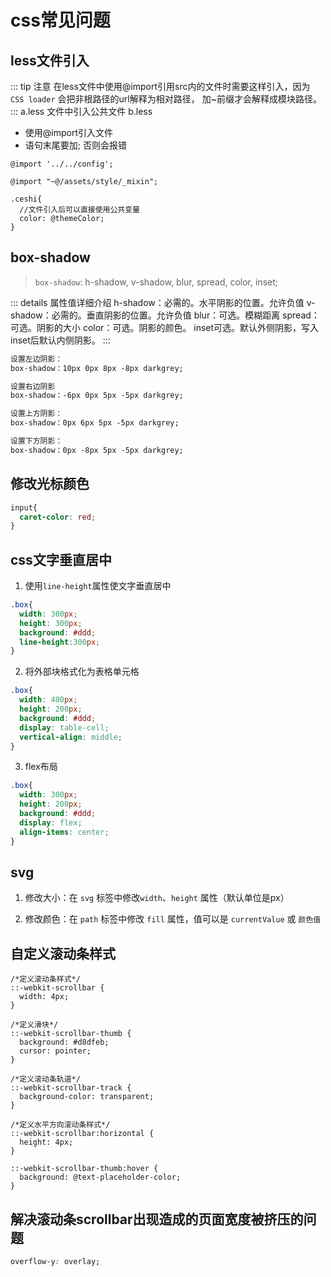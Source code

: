 # css常见问题

## less文件引入

::: tip 注意
在less文件中使用@import引用src内的文件时需要这样引入，因为 `CSS loader` 会把非根路径的url解释为相对路径， 加~前缀才会解释成模块路径。
:::
a.less 文件中引入公共文件 b.less

* 使用@import引入文件
* 语句末尾要加; 否则会报错

```less
@import '../../config';

@import "~@/assets/style/_mixin";

.ceshi{
  //文件引入后可以直接使用公共变量
  color: @themeColor;
}
```

## box-shadow

> `box-shadow`: h-shadow, v-shadow, blur, spread, color, inset;

::: details 属性值详细介绍
h-shadow：必需的。水平阴影的位置。允许负值
v-shadow：必需的。垂直阴影的位置。允许负值
blur：可选。模糊距离
spread：可选。阴影的大小
color：可选。阴影的颜色。
inset可选。默认外侧阴影，写入inset后默认内侧阴影。
:::

```css
设置左边阴影：
box-shadow：10px 0px 8px -8px darkgrey;

设置右边阴影
box-shadow：-6px 0px 5px -5px darkgrey;

设置上方阴影：
box-shadow：0px 6px 5px -5px darkgrey;

设置下方阴影：
box-shadow：0px -8px 5px -5px darkgrey;
```

## 修改光标颜色

```css
input{
  caret-color: red;
}
```

## css文字垂直居中

1. 使用`line-height`属性使文字垂直居中

```css
.box{
  width: 300px;
  height: 300px;
  background: #ddd;
  line-height:300px;
}
```

2. 将外部块格式化为表格单元格

```css
.box{
  width: 400px;
  height: 200px;
  background: #ddd;
  display: table-cell;
  vertical-align: middle;
}
```

3. flex布局

```css
.box{
  width: 300px;
  height: 200px;
  background: #ddd;
  display: flex;
  align-items: center;
}
```

## svg

1. 修改大小：在 `svg` 标签中修改`width`、`height` 属性（默认单位是px）

2. 修改颜色：在 `path` 标签中修改 `fill` 属性，值可以是 `currentValue` 或 `颜色值`

## 自定义滚动条样式

```less
/*定义滚动条样式*/
::-webkit-scrollbar {
  width: 4px;
}

/*定义滑块*/
::-webkit-scrollbar-thumb {
  background: #d8dfeb;
  cursor: pointer;
}

/*定义滚动条轨道*/
::-webkit-scrollbar-track {
  background-color: transparent;
}

/*定义水平方向滚动条样式*/
::-webkit-scrollbar:horizontal {
  height: 4px;
}

::-webkit-scrollbar-thumb:hover {
  background: @text-placeholder-color;
}
```

## 解决滚动条scrollbar出现造成的页面宽度被挤压的问题

```css
overflow-y: overlay;
```
